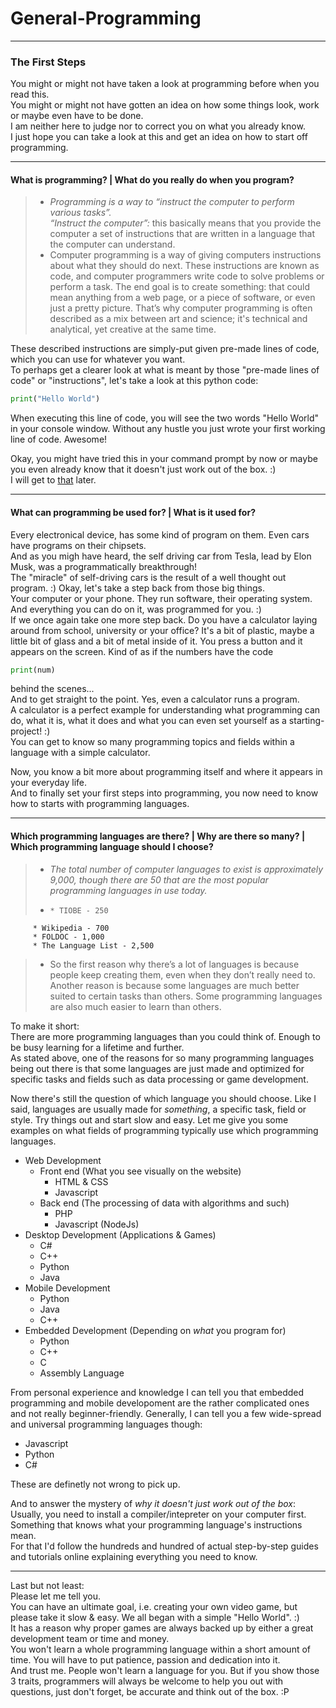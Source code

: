 # General-Programming
---
### <a id="Title">The First Steps</a>

You might or might not have taken a look at programming before when you read this.<br>
You might or might not have gotten an idea on how some things look, work or maybe even have to be done.<br>
I am neither here to judge nor to correct you on what you already know.<br>
I just hope you can take a look at this and get an idea on how to start off programming.<br>


---
#### <a id="Programming">What is programming? | What do you really do when you program?</a>

> * *Programming is a way to “instruct the computer to perform various tasks”.*<br>
    *“Instruct the computer”:* this basically means that you provide the computer a set of instructions that are          written in a language that the computer can understand.
> * Computer programming is a way of giving computers instructions about what they should do next. These instructions are known as code, and computer programmers write code to solve problems or perform a task.
  The end goal is to create something: that could mean anything from a web page, or a piece of software, or even       just a pretty picture. That’s why computer programming is often described as a mix between art and science; it's     technical and analytical, yet creative at the same time.

These described instructions are simply-put given pre-made lines of code, which you can use for whatever you want. <br>
To perhaps get a clearer look at what is meant by those "pre-made lines of code" or "instructions", let's take a look at this python code:

```python
print("Hello World")
```
When executing this line of code, you will see the two words "Hello World" in your console window. Without any hustle you just wrote your first working line of code. Awesome!

Okay, you might have tried this in your command prompt by now or maybe you even already know that it doesn't just work out of the box. :)<br>
I will get to [that](https://github.com/AlmightyLks/Programming-Guidance/blob/master/General-Programming/The-First-Steps.md#OutOfTheBox) later.



---
#### <a id="Use">What can programming be used for? | What is it used for?</a>

Every electronical device, has some kind of program on them. Even cars have programs on their chipsets.<br>
And as you migh have heard, the self driving car from Tesla, lead by Elon Musk, was a programmatically breakthrough!<br>
The "miracle" of self-driving cars is the result of a well thought out program. :)
Okay, let's take a step back from those big things. <br>
Your computer or your phone. They run software, their operating system. And everything you can do on it, was programmed for you. :)<br>
If we once again take one more step back. Do you have a calculator laying around from school, university or your office? It's a bit of plastic, maybe a little bit of glass and a bit of metal inside of it. You press a button and it appears on the screen. Kind of as if the numbers have the code
```python
print(num)
```
behind the scenes...<br>
And to get straight to the point. Yes, even a calculator runs a program.<br>
A calculator is a perfect example for understanding what programming can do, what it is, what it does and what you can even set yourself as a starting-project! :)<br>
You can get to know so many programming topics and fields within a language with a simple calculator.<br>


Now, you know a bit more about programming itself and where it appears in your everyday life.<br>
And to finally set your first steps into programming, you now need to know how to starts with programming languages. <br>



---
#### <a id="ProgrammingLanguages">Which programming languages are there? | Why are there so many? | Which programming language should I choose?</a>

> * *The total number of computer languages to exist is approximately 9,000, though there are 50 that are the most       popular programming languages in use today.*
>  *     * TIOBE - 250
         * Wikipedia - 700
         * FOLDOC - 1,000
         * The Language List - 2,500
>  * So the first reason why there’s a lot of languages is because people keep creating them, even when they don’t       really need to.  Another reason is because some languages are much better suited to certain tasks than others.       Some programming languages are also much easier to learn than others.

To make it short:<br>
There are more programming languages than you could think of. Enough to be busy learning for a lifetime and further.<br>
As stated above, one of the reasons for so many programming languages being out there is that some languages are just made and optimized for specific tasks and fields such as data processing or game development.

Now there's still the question of which language you should choose. Like I said, languages are usually made for *something*, a specific task, field or style. Try things out and start slow and easy. Let me give you some examples on what fields of programming typically use which programming languages.<br>

* Web Development
  * Front end (What you see visually on the website)
    - HTML & CSS
    - Javascript
  * Back end (The processing of data with algorithms and such)
    - PHP
    - Javascript (NodeJs)
* Desktop Development (Applications & Games)
  - C#
  - C++
  - Python
  - Java
* Mobile Development
  - Python
  - Java
  - C++
* Embedded Development (Depending on *what* you program for) 
  - Python
  - C++
  - C
  - Assembly Language

From personal experience and knowledge I can tell you that embedded programming and mobile developoment are the rather complicated ones and not really beginner-friendly. Generally, I can tell you a few wide-spread and universal programming languages though:

* Javascript
* Python
* C#

These are definetly not wrong to pick up.<br>

<a id="OutOfTheBox">And to answer the mystery of *why it doesn't just work out of the box*:<br></a>
Usually, you need to install a compiler/intepreter on your computer first.<br>
Something that knows what your programming language's instructions mean.<br>
For that I'd follow the hundreds and hundred of actual step-by-step guides and tutorials online explaining everything you need to know.

---

Last but not least:<br>
Please let me tell you. <br>
You can have an ultimate goal, i.e. creating your own video game, but please take it slow & easy. We all began with a simple "Hello World". :)<br>
It has a reason why proper games are always backed up by either a great development team or time and money.<br>
You won't learn a whole programming language within a short amount of time. You will have to put patience, passion and dedication into it. <br>
And trust me. People won't learn a language for you. But if you show those 3 traits, programmers will always be welcome to help you out with questions, just don't forget, be accurate and think out of the box. :P
